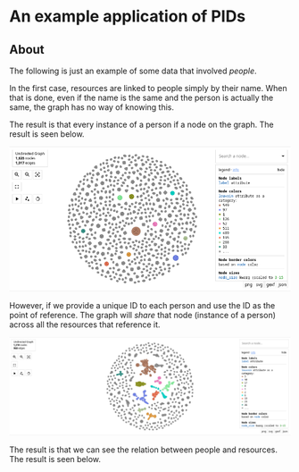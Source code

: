 # An example application of PIDs

## About

The following is just an example of some data that involved _people_.

In the first case, resources are linked to people simply by their name.  When that is done, even if the name is the same and the person is actually the same, the graph has no way of knowing this.

The result is that every instance of a person if a node on the graph.  The result is seen below.

![img.png](./img.png)

However, if we provide a unique ID to each person and use the ID as the point of reference.  The graph will _share_ that node (instance of a person) across all the resources that reference it. 

![img_1.png](./img_1.png)

The result is that we can see the relation between people and resources.  The result is seen below.


